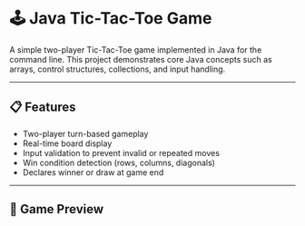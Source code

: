 # 🕹️ Java Tic-Tac-Toe Game

A simple two-player Tic-Tac-Toe game implemented in Java for the command line. This project demonstrates core Java concepts such as arrays, control structures, collections, and input handling.

---

## 📋 Features

- Two-player turn-based gameplay
- Real-time board display
- Input validation to prevent invalid or repeated moves
- Win condition detection (rows, columns, diagonals)
- Declares winner or draw at game end

---

## 📸 Game Preview

